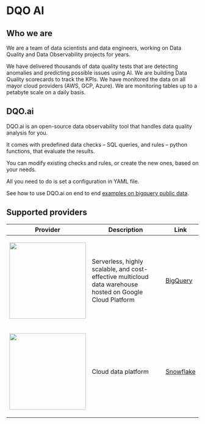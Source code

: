 # DQO AI

## Who we are
We are a team of data scientists and data engineers, working on Data Quality and Data Observability projects 
for years.

We have delivered thousands of data quality tests that are detecting anomalies and predicting possible issues using AI. 
We are
building Data Quality scorecards to track the KPIs. We have monitored the data on all mayor cloud providers (AWS, GCP,
Azure). We are monitoring tables up to a petabyte scale on a daily basis.

## DQO.ai
DQO.ai is an open-source data observability tool that handles data quality analysis for you.

It comes with predefined data checks – SQL queries, and rules – python functions, that evaluate the results.

You can modify existing checks and rules, or create the new ones, based on your needs.

All you need to do is set a configuration in YAML file.

See how to use DQO.ai on end to end [examples on bigquery public data](examples/running_examples.md).
## Supported providers

| Provider                                                                                                                 | Description                                                                                                     | Link                                          |
|--------------------------------------------------------------------------------------------------------------------------|-----------------------------------------------------------------------------------------------------------------|-----------------------------------------------|
| <p align="center"><img src="https://www.vectorlogo.zone/logos/google_bigquery/google_bigquery-ar21.png" width="200"><p/> | Serverless, highly scalable, and cost-effective multicloud data warehouse <br/> hosted on Google Cloud Platform | [BigQuery](https://cloud.google.com/bigquery) |
| <p align="center"><img src="https://www.vectorlogo.zone/logos/snowflake/snowflake-ar21.png" width="200"><p/>             | Cloud data platform                                                                                             | [Snowflake](https://www.snowflake.com/)       |

